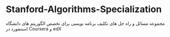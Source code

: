 # Stanford-Algorithms-Specialization
مجموعه مسائل و راه حل های تکلیف برنامه نویسی برای تخصص الگوریتم های دانشگاه استنفورد در Coursera و edX
